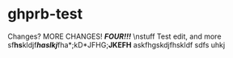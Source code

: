 ghprb-test
==========
Changes? MORE CHANGES! ***FOUR!!!***
\nstuff
Test edit, and more
sf****hs****kldjf***haslkj***fha*;kD*JFHG;**JKEFH**
askfhgskdjfhskldf
sdfs
uhkj
